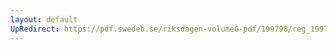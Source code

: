 ```yaml
---
layout: default
UpRedirect: https://pdf.swedeb.se/riksdagen-volumeG-pdf/199798/reg_199798/reg_199798_0410.pdf
---
```

